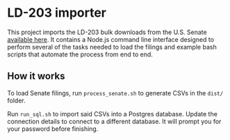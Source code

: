 # LD-203 importer

This project imports the LD-203 bulk downloads from the U.S. Senate [available here](https://www.senate.gov/legislative/Public_Disclosure/contributions_download.htm). It contains a Node.js command line interface designed to perform several of the tasks needed to load the filings and example bash scripts that automate the process from end to end.

## How it works

To load Senate filings, run `process_senate.sh` to generate CSVs in the `dist/` folder.

Run `run_sql.sh` to import said CSVs into a Postgres database. Update the connection details to connect to a different database. It will prompt you for your password before finishing.
